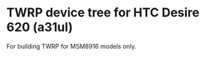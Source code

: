 TWRP device tree for HTC Desire 620 (a31ul)
========================================================

For building TWRP for MSM8916 models only.